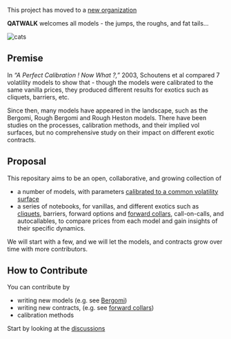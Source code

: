 This project has moved to a [new organization](https://github.com/qatwalk/eq)

**QATWALK** welcomes all models - the jumps, the roughs, and fat tails...

![cats](images/three_cats.png)

## Premise
In *“A Perfect Calibration ! Now What ?,”* 2003, Schoutens et al compared 7 volatility models to show that -
though the models were calibrated to the same vanilla prices, they produced different results for exotics such as cliquets, barriers, etc.

Since then, many models have appeared in the landscape, such as the Bergomi, Rough Bergomi and Rough Heston models. There have been studies on the processes, calibration methods, and their implied vol surfaces, but no comprehensive study on their impact on different exotic contracts.

## Proposal
This repositary aims to be an open, collaborative, and growing collection of

- a number of models, with parameters [calibrated to a common volatility surface](01a_VanillaSurface.ipynb)
- a series of notebooks, for vanillas, and different exotics such as [cliquets](02_Cliquet.ipynb), barriers, forward options and [forward collars](03_FwdCollars.ipynb), call-on-calls, and autocallables, to compare prices from each model and gain insights of their specific dynamics.

We will start with a few, and we will let the models, and contracts grow over time with more contributors.

## How to Contribute
You can contribute by

- writing new models (e.g. see [Bergomi](src/model/rbergomi.py))
- writing new contracts, (e.g. see [forward collars](03_FwdCollars.ipynb))
- calibration methods

Start by looking at the [discussions](https://github.com/qatwalk/eq/discussions)
